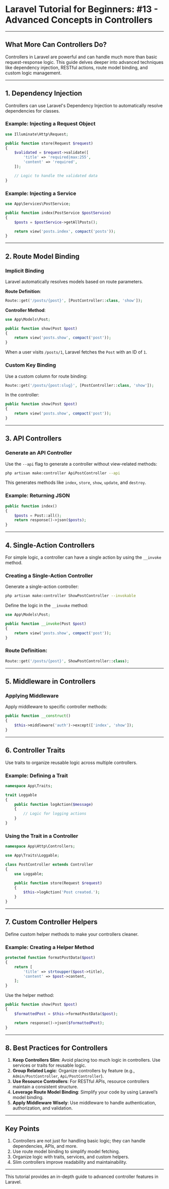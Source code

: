 
# Laravel Tutorial for Beginners: #13 - Advanced Concepts in Controllers

---

## **What More Can Controllers Do?**
Controllers in Laravel are powerful and can handle much more than basic request-response logic. This guide delves deeper into advanced techniques like dependency injection, RESTful actions, route model binding, and custom logic management.

---

## **1. Dependency Injection**

Controllers can use Laravel's Dependency Injection to automatically resolve dependencies for classes.

### **Example: Injecting a Request Object**
```php
use Illuminate\Http\Request;

public function store(Request $request)
{
    $validated = $request->validate([
        'title' => 'required|max:255',
        'content' => 'required',
    ]);

    // Logic to handle the validated data
}
```

### **Example: Injecting a Service**
```php
use App\Services\PostService;

public function index(PostService $postService)
{
    $posts = $postService->getAllPosts();

    return view('posts.index', compact('posts'));
}
```

---

## **2. Route Model Binding**

### **Implicit Binding**
Laravel automatically resolves models based on route parameters.

**Route Definition**:
```php
Route::get('/posts/{post}', [PostController::class, 'show']);
```

**Controller Method**:
```php
use App\Models\Post;

public function show(Post $post)
{
    return view('posts.show', compact('post'));
}
```

When a user visits `/posts/1`, Laravel fetches the `Post` with an ID of `1`.

### **Custom Key Binding**
Use a custom column for route binding:
```php
Route::get('/posts/{post:slug}', [PostController::class, 'show']);
```

In the controller:
```php
public function show(Post $post)
{
    return view('posts.show', compact('post'));
}
```

---

## **3. API Controllers**

### **Generate an API Controller**
Use the `--api` flag to generate a controller without view-related methods:
```bash
php artisan make:controller ApiPostController --api
```

This generates methods like `index`, `store`, `show`, `update`, and `destroy`.

### **Example: Returning JSON**
```php
public function index()
{
    $posts = Post::all();
    return response()->json($posts);
}
```

---

## **4. Single-Action Controllers**

For simple logic, a controller can have a single action by using the `__invoke` method.

### **Creating a Single-Action Controller**
Generate a single-action controller:
```bash
php artisan make:controller ShowPostController --invokable
```

Define the logic in the `__invoke` method:
```php
use App\Models\Post;

public function __invoke(Post $post)
{
    return view('posts.show', compact('post'));
}
```

### **Route Definition**:
```php
Route::get('/posts/{post}', ShowPostController::class);
```

---

## **5. Middleware in Controllers**

### **Applying Middleware**
Apply middleware to specific controller methods:
```php
public function __construct()
{
    $this->middleware('auth')->except(['index', 'show']);
}
```

---

## **6. Controller Traits**

Use traits to organize reusable logic across multiple controllers.

### **Example: Defining a Trait**
```php
namespace App\Traits;

trait Loggable
{
    public function logAction($message)
    {
        // Logic for logging actions
    }
}
```

### **Using the Trait in a Controller**
```php
namespace App\Http\Controllers;

use App\Traits\Loggable;

class PostController extends Controller
{
    use Loggable;

    public function store(Request $request)
    {
        $this->logAction('Post created.');
    }
}
```

---

## **7. Custom Controller Helpers**

Define custom helper methods to make your controllers cleaner.

### **Example: Creating a Helper Method**
```php
protected function formatPostData($post)
{
    return [
        'title' => strtoupper($post->title),
        'content' => $post->content,
    ];
}
```

Use the helper method:
```php
public function show(Post $post)
{
    $formattedPost = $this->formatPostData($post);

    return response()->json($formattedPost);
}
```

---

## **8. Best Practices for Controllers**

1. **Keep Controllers Slim**: Avoid placing too much logic in controllers. Use services or traits for reusable logic.
2. **Group Related Logic**: Organize controllers by feature (e.g., `Admin/PostController`, `Api/PostController`).
3. **Use Resource Controllers**: For RESTful APIs, resource controllers maintain a consistent structure.
4. **Leverage Route Model Binding**: Simplify your code by using Laravel’s model binding.
5. **Apply Middleware Wisely**: Use middleware to handle authentication, authorization, and validation.

---

## **Key Points**
1. Controllers are not just for handling basic logic; they can handle dependencies, APIs, and more.
2. Use route model binding to simplify model fetching.
3. Organize logic with traits, services, and custom helpers.
4. Slim controllers improve readability and maintainability.

---

This tutorial provides an in-depth guide to advanced controller features in Laravel.
